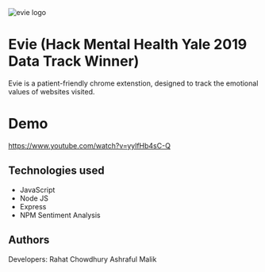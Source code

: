 <img src="https://i.imgur.com/bcySSVP.png" alt="evie logo">

# Evie (Hack Mental Health Yale 2019 Data Track Winner)
Evie is a patient-friendly chrome extenstion, designed to track the emotional values of websites visited. 

# Demo
https://www.youtube.com/watch?v=yylfHb4sC-Q


## Technologies used
- JavaScript
- Node JS
- Express
- NPM Sentiment Analysis


## Authors

Developers:
Rahat Chowdhury
Ashraful Malik




